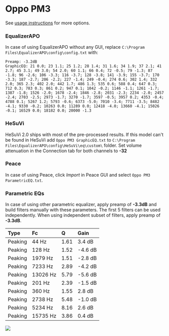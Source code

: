 # Oppo PM3
See [usage instructions](https://github.com/jaakkopasanen/AutoEq#usage) for more options.

### EqualizerAPO
In case of using EqualizerAPO without any GUI, replace `C:\Program Files\EqualizerAPO\config\config.txt`
with:
```
Preamp: -3.2dB
GraphicEQ: 21 0.0; 23 1.1; 25 1.2; 28 1.4; 31 1.6; 34 1.9; 37 2.1; 41 2.7; 45 3.1; 49 3.0; 54 2.0; 60 1.1; 66 0.4; 72 -0.5; 79 -1.3; 87 -1.8; 96 -2.6; 106 -3.3; 116 -3.7; 128 -3.8; 141 -3.9; 155 -3.7; 170 -3.3; 187 -2.7; 206 -2.2; 227 -1.4; 249 -0.4; 274 0.6; 302 1.4; 332 2.0; 365 2.3; 402 2.0; 442 1.7; 486 1.3; 535 0.6; 588 0.4; 647 0.3; 712 0.3; 783 0.3; 861 0.2; 947 0.1; 1042 -0.2; 1146 -1.1; 1261 -1.7; 1387 -1.8; 1526 -2.0; 1678 -2.4; 1846 -2.8; 2031 -2.3; 2234 -2.0; 2457 -2.4; 2703 -2.5; 2973 -1.7; 3270 -1.7; 3597 -0.5; 3957 0.2; 4353 -0.4; 4788 0.1; 5267 1.2; 5793 -0.6; 6373 -5.0; 7010 -3.4; 7711 -3.5; 8482 -4.1; 9330 -0.2; 10263 0.0; 11289 0.0; 12418 -4.0; 13660 -4.1; 15026 -0.1; 16529 0.0; 18182 0.0; 20000 -1.3
```

### HeSuVi
HeSuVi 2.0 ships with most of the pre-processed results. If this model can't be found in HeSuVi add
`Oppo PM3 GraphicEQ.txt` to `C:\Program Files\EqualizerAPO\config\HeSuVi\eq\custom\` folder.
Set volume attenuation in the Connection tab for both channels to **-32**

### Peace
In case of using Peace, click *Import* in Peace GUI and select `Oppo PM3 ParametricEQ.txt`.

### Parametric EQs
In case of using other parametric equalizer, apply preamp of **-3.3dB** and build filters manually
with these parameters. The first 5 filters can be used independently.
When using independent subset of filters, apply preamp of **-3.3dB**.

| Type    | Fc       |    Q | Gain    |
|:--------|:---------|:-----|:--------|
| Peaking | 44 Hz    | 1.61 | 3.4 dB  |
| Peaking | 128 Hz   | 1.52 | -4.6 dB |
| Peaking | 1979 Hz  | 1.51 | -2.8 dB |
| Peaking | 7233 Hz  | 2.89 | -4.2 dB |
| Peaking | 13026 Hz | 5.79 | -5.6 dB |
| Peaking | 201 Hz   | 2.39 | -1.5 dB |
| Peaking | 360 Hz   | 1.55 | 2.8 dB  |
| Peaking | 2738 Hz  | 5.48 | -1.0 dB |
| Peaking | 5234 Hz  | 8.16 | 2.6 dB  |
| Peaking | 15735 Hz | 3.86 | 0.4 dB  |

![](https://raw.githubusercontent.com/jaakkopasanen/AutoEq/master/results/oratory1990/harman_over-ear_2018/Oppo%20PM3/Oppo%20PM3.png)